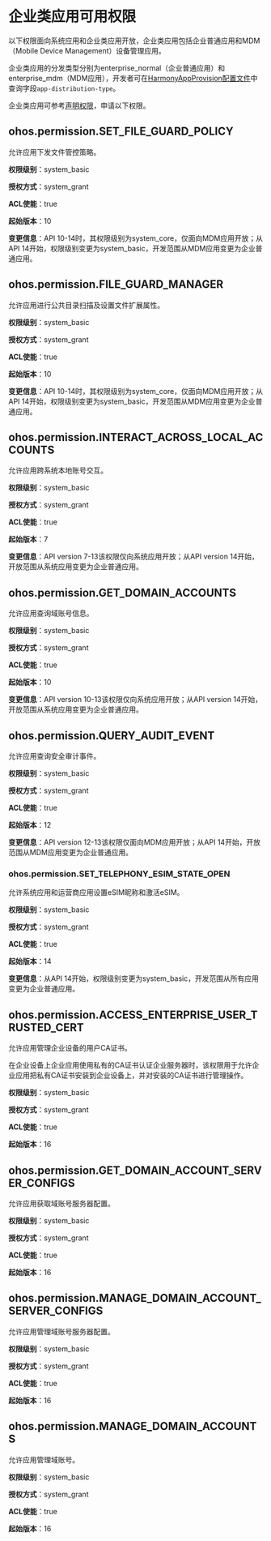 # 企业类应用可用权限

以下权限面向<!--Del-->系统应用和<!--DelEnd-->企业类应用开放，企业类应用包括企业普通应用和MDM（Mobile Device Management）设备管理应用。

企业类应用的分发类型分别为enterprise_normal（企业普通应用）和enterprise_mdm（MDM应用），开发者可在<!--RP1-->[HarmonyAppProvision配置文件](../app-provision-structure.md)中查询字段`app-distribution-type`。<!--RP1End-->

企业类应用可参考[声明权限](declare-permissions.md)，申请以下权限。

## ohos.permission.SET_FILE_GUARD_POLICY

允许应用下发文件管控策略。

**权限级别**：system_basic

**授权方式**：system_grant

<!--Del-->
**ACL使能**：true<!--DelEnd-->

**起始版本**：10

**变更信息**：API 10-14时，其权限级别为system_core，仅面向MDM应用开放；从API 14开始，权限级别变更为system_basic，开发范围从MDM应用变更为企业普通应用。

## ohos.permission.FILE_GUARD_MANAGER

允许应用进行公共目录扫描及设置文件扩展属性。

**权限级别**：system_basic

**授权方式**：system_grant

<!--Del-->
**ACL使能**：true<!--DelEnd-->

**起始版本**：10

**变更信息**：API 10-14时，其权限级别为system_core，仅面向MDM应用开放；从API 14开始，权限级别变更为system_basic，开发范围从MDM应用变更为企业普通应用。

## ohos.permission.INTERACT_ACROSS_LOCAL_ACCOUNTS

允许应用跨系统本地账号交互。

**权限级别**：system_basic

**授权方式**：system_grant

<!--Del-->
**ACL使能**：true<!--DelEnd-->

**起始版本**：7

**变更信息**：API version 7-13该权限仅向系统应用开放；从API version 14开始，开放范围从系统应用变更为企业普通应用。

## ohos.permission.GET_DOMAIN_ACCOUNTS

允许应用查询域账号信息。

**权限级别**：system_basic

**授权方式**：system_grant

<!--Del-->
**ACL使能**：true<!--DelEnd-->

**起始版本**：10

**变更信息**：API version 10-13该权限仅向系统应用开放；从API version 14开始，开放范围从系统应用变更为企业普通应用。

## ohos.permission.QUERY_AUDIT_EVENT

允许应用查询安全审计事件。

**权限级别**：system_basic

**授权方式**：system_grant

<!--Del-->
**ACL使能**：true<!--DelEnd-->

**起始版本**：12

**变更信息**：API version 12-13该权限仅面向MDM应用开放；从API 14开始，开放范围从MDM应用变更为企业普通应用。

### ohos.permission.SET_TELEPHONY_ESIM_STATE_OPEN

允许系统应用和运营商应用设置eSIM昵称和激活eSIM。

**权限级别**：system_basic

**授权方式**：system_grant

<!--Del-->
**ACL使能**：true<!--DelEnd-->

**起始版本**：14

**变更信息**：从API 14开始，权限级别变更为system_basic，开发范围从所有应用变更为企业普通应用。

## ohos.permission.ACCESS_ENTERPRISE_USER_TRUSTED_CERT

允许应用管理企业设备的用户CA证书。

在企业设备上企业应用使用私有的CA证书认证企业服务器时，该权限用于允许企业应用把私有CA证书安装到企业设备上，并对安装的CA证书进行管理操作。

**权限级别**：system_basic

**授权方式**：system_grant

<!--Del-->
**ACL使能**：true<!--DelEnd-->

**起始版本**：16

## ohos.permission.GET_DOMAIN_ACCOUNT_SERVER_CONFIGS

允许应用获取域账号服务器配置。

**权限级别**：system_basic

**授权方式**：system_grant

<!--Del-->
**ACL使能**：true<!--DelEnd-->

**起始版本**：16

## ohos.permission.MANAGE_DOMAIN_ACCOUNT_SERVER_CONFIGS

允许应用管理域账号服务器配置。

**权限级别**：system_basic

**授权方式**：system_grant

<!--Del-->
**ACL使能**：true<!--DelEnd-->

**起始版本**：16

## ohos.permission.MANAGE_DOMAIN_ACCOUNTS

允许应用管理域账号。

**权限级别**：system_basic

**授权方式**：system_grant

<!--Del-->
**ACL使能**：true<!--DelEnd-->

**起始版本**：16
